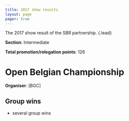 ```yaml
---
title: 2017 show results
layout: page
pager: true
---
```


The 2017 show result of the SBR partnership.
{.lead}

**Section**: Intermediate

**Total promotion/relegation points**: 126

<!-- TODO - Should be generated from a json file.-->
# Open Belgian Championship
**Organiser**: [BGC]

## Group wins

- several group wins


